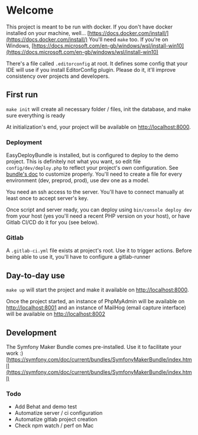# Welcome

This project is meant to be run with docker. If you don't have docker installed on your machine, well... [https://docs.docker.com/install/](https://docs.docker.com/install/)
You'll need `make` too. If you're on Windows, [https://docs.microsoft.com/en-gb/windows/wsl/install-win10](https://docs.microsoft.com/en-gb/windows/wsl/install-win10)

There's a file called `.editorconfig` at root. It defines some config that your IDE will use if you install EditorConfig plugin. Please do it, it'll improve consistency over projects and developers.

## First run
`make init` will create all necessary folder / files, init the database, and make sure everything is ready

At initialization's end, your project will be available on [http://localhost:8000](http://localhost:8000).

### Deployment
EasyDeployBundle is installed, but is configured to deploy to the demo project. This is definitely not what you want, so edit file `config/dev/deploy.php` to reflect your project's own configuration. See [bundle's doc](https://github.com/EasyCorp/easy-deploy-bundle) to customize properly. You'll need to create a file for every environment (dev, preprod, prod), use dev one as a model.

You need an ssh access to the server. You'll have to connect manually at least once to accept server's key.

Once script and server ready, you can deploy using `bin/console deploy dev` from your host (yes you'll need a recent PHP version on your host), or have Gitlab CI/CD do it for you (see below).

### Gitlab
A `.gitlab-ci.yml` file exists at project's root. Use it to trigger actions. Before being able to use it, you'll have to configure a gitlab-runner 

## Day-to-day use
`make up` will start the project and make it available on [http://localhost:8000](http://localhost:8000).

Once the project started, an instance of PhpMyAdmin will be available on [http://localhost:8001](http://localhost:8001) and an instance of MailHog (email capture interface) will be available on [http://localhost:8002](http://localhost:8002)

## Development
The Symfony Maker Bundle comes pre-installed. Use it to facilitate your work :) [https://symfony.com/doc/current/bundles/SymfonyMakerBundle/index.html](https://symfony.com/doc/current/bundles/SymfonyMakerBundle/index.html)

### Todo
- Add Behat and demo test
- Automatize server / ci configuration
- Automatize gitlab project creation
- Check npm watch / perf on Mac
